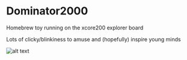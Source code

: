 # Dominator2000
Homebrew toy running on the xcore200 explorer board

Lots of clicky/blinkiness to amuse and (hopefully) inspire young minds

![alt text](https://github.com/ed-xmos/blob/master/Dominator2000/domitron.jpg)
